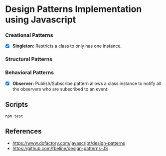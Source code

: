 # Design Patterns Implementation using Javascript

### Creational Patterns

-   [x] **Singleton:** Restricts a class to only has one instance.

### Structural Patterns

### Behavioral Patterns

-   [x] **Observer:** Publish/Subscribe pattern allows a class instance to notify all the observers who are subscribed to an event.

## Scripts

`npm test`

## References

-   https://www.dofactory.com/javascript/design-patterns
-   https://github.com/fbeline/design-patterns-JS
